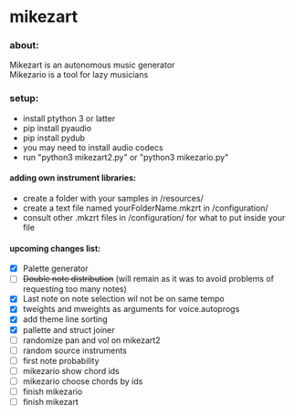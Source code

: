 # mikezart

### about:
Mikezart is an autonomous music generator  
Mikezario is a tool for lazy musicians  

### setup:
- install ptython 3 or latter
- pip install pyaudio
- pip install pydub
- you may need to install audio codecs
- run "python3 mikezart2.py" or "python3 mikezario.py"

#### adding own instrument libraries:
- create a folder with your samples in /resources/
- create a text file named yourFolderName.mkzrt in /configuration/
- consult other .mkzrt files in /configuration/ for what to put inside your file

#### upcoming changes list:
- [x] Palette generator
- [ ] ~~Double note distribution~~ (will remain as it was to avoid problems of requesting too many notes)
- [x] Last note on note selection wil not be on same tempo 
- [x] tweights and mweights as arguments for voice.autoprogs 
- [x] add theme line sorting
- [x] pallette and struct joiner 
- [ ] randomize pan and vol on mikezart2
- [ ] random source instruments
- [ ] first note probability
- [ ] mikezario show chord ids
- [ ] mikezario choose chords by ids
- [ ] finish mikezario 
- [ ] finish mikezart 
